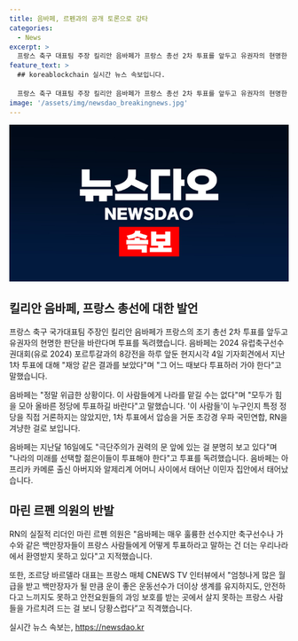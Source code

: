 ```yaml
---
title: 음바페, 르펜과의 공개 토론으로 강타
categories:
  - News
excerpt: >
  프랑스 축구 대표팀 주장 킬리안 음바페가 프랑스 총선 2차 투표를 앞두고 유권자의 현명한 판단을 바란다며 투표를 독려했습니다. 지난 1차 투표 결과를 비난하고, 정말 위급한 상황이라며 올바른 선택을 촉구했습니다. 또한 특정 정당을 직접 언급하지는 않았지만, 우파 국민연합, RN을 겨냥한 것으로 보이는 발언을 했습니다. 이와 관련, RN의 리더는 음바페의 발언에 반박했으며, 음바페의 발언에 대한 논란이 이어졌습니다.
feature_text: >
  ## koreablockchain 실시간 뉴스 속보입니다.

  프랑스 축구 대표팀 주장 킬리안 음바페가 프랑스 총선 2차 투표를 앞두고 유권자의 현명한 판단을 바란다며 투표를 독려했습니다. 지난 1차 투표 결과를 비난하고, 정말 위급한 상황이라며 올바른 선택을 촉구했습니다. 또한 특정 정당을 직접 언급하지는 않았지만, 우파 국민연합, RN을 겨냥한 것으로 보이는 발언을 했습니다. 이와 관련, RN의 리더는 음바페의 발언에 반박했으며, 음바페의 발언에 대한 논란이 이어졌습니다.
image: '/assets/img/newsdao_breakingnews.jpg'
---
```


<p><img src="/assets/img/newsdao_breakingnews.jpg" alt="koreablockchain 속보" /></p>

<h2 data-ke-size="size26">킬리안 음바페, 프랑스 총선에 대한 발언</h2>

<p data-ke-size="size16">프랑스 축구 국가대표팀 주장인 킬리안 음바페가 프랑스의 조기 총선 2차 투표를 앞두고 유권자의 현명한 판단을  바란다며 투표를 독려했습니다. 음바페는 2024 유럽축구선수권대회(유로 2024) 포르투갈과의 8강전을 하루 앞둔 현지시각 4일 기자회견에서 지난 1차 투표에 대해 "재앙 같은 결과를 보았다"며 "그 어느 때보다 투표하러 가야 한다"고 말했습니다.</p>

<p data-ke-size="size16">음바페는 "정말 위급한 상황이다. 이 사람들에게 나라를 맡길 수는 없다"며 "모두가 힘을 모아 올바른 정당에 투표하길 바란다"고 말했습니다. '이 사람들'이 누구인지 특정 정당을 직접 거론하지는 않았지만, 1차 투표에서 압승을 거둔 초강경 우파 국민연합, RN을 겨냥한 걸로 보입니다.</p>

<p data-ke-size="size16">음바페는 지난달 16일에도 "극단주의가 권력의 문 앞에 있는 걸 분명히 보고 있다"며 "나라의 미래를 선택할 젊은이들이 투표해야 한다"고 투표를 독려했습니다. 음바페는 아프리카 카메룬 출신 아버지와 알제리계 어머니 사이에서 태어난 이민자 집안에서 태어났습니다.</p>

<h2 data-ke-size="size26">마린 르펜 의원의 반발</h2>

<p data-ke-size="size16">RN의 실질적 리더인 마린 르펜 의원은 "음바페는 매우 훌륭한 선수지만 축구선수나 가수와 같은 백만장자들이 프랑스 사람들에게 어떻게 투표하라고 말하는 건 더는 우리나라에서 환영받지 못하고 있다"고 지적했습니다.</p>

<p data-ke-size="size16">또한, 조르당 바르델라 대표는 프랑스 매체 CNEWS TV 인터뷰에서 "엄청나게 많은 월급을 받고 백만장자가 될 만큼 운이 좋은 운동선수가 더이상 생계를 유지하지도, 안전하다고 느끼지도 못하고 안전요원들의 과잉 보호를 받는 곳에서 살지 못하는 프랑스 사람들을 가르치려 드는 걸 보니 당황스럽다”고 직격했습니다.</p>
실시간 뉴스 속보는, <a href="https://newsdao.kr" rel="dofollow">https://newsdao.kr</a>


